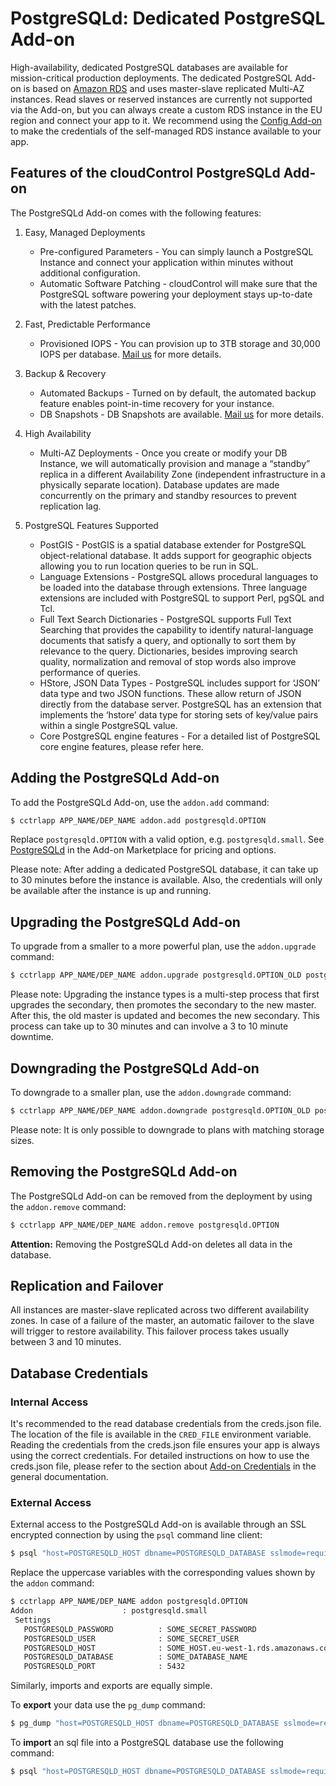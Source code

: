 # PostgreSQLd: Dedicated PostgreSQL Add-on

High-availability, dedicated PostgreSQL databases are available for
mission-critical production deployments. The dedicated PostgreSQL Add-on is
based on [Amazon RDS] and uses master-slave replicated Multi-AZ instances. Read
slaves or reserved instances are currently not supported via the Add-on, but
you can always create a custom RDS instance in the EU region and connect your
app to it. We recommend using the [Config Add-on] to make the credentials of
the self-managed RDS instance available to your app.

## Features of the cloudControl PostgreSQLd Add-on

The PostgreSQLd Add-on comes with the following features:

1. Easy, Managed Deployments
    - Pre-configured Parameters - You can simply launch a PostgreSQL Instance
    and connect your application within minutes without additional
    configuration.
    - Automatic Software Patching - cloudControl will make sure that the
    PostgreSQL software powering your deployment stays up-to-date with the
    latest patches.

2. Fast, Predictable Performance
    - Provisioned IOPS - You can provision up to 3TB storage and 30,000 IOPS
    per database. [Mail us] for more details.

3. Backup & Recovery
    - Automated Backups - Turned on by default, the automated backup feature
    enables point-in-time recovery for your instance.
    - DB Snapshots - DB Snapshots are available. [Mail us] for more details.

4. High Availability
    - Multi-AZ Deployments - Once you create or modify your DB Instance, we
    will automatically provision and manage a “standby” replica in a
    different Availability Zone (independent infrastructure in a physically
    separate location). Database updates are made concurrently on the primary
    and standby resources to prevent replication lag.

5. PostgreSQL Features Supported
    - PostGIS - PostGIS is a spatial database extender for PostgreSQL
    object-relational database. It adds support for geographic objects
    allowing you to run location queries to be run in SQL.
    - Language Extensions - PostgreSQL allows procedural languages to be loaded
    into the database through extensions. Three language extensions are
    included with PostgreSQL to support Perl, pgSQL and Tcl.
    - Full Text Search Dictionaries - PostgreSQL supports Full Text Searching
    that provides the capability to identify natural-language documents that
    satisfy a query, and optionally to sort them by relevance to the query.
    Dictionaries, besides improving search quality, normalization and removal
    of stop words also improve performance of queries.
    - HStore, JSON Data Types - PostgreSQL includes support for ‘JSON’ data
    type and two JSON functions. These allow return of JSON directly from the
    database server. PostgreSQL has an extension that implements the ‘hstore’
    data type for storing sets of key/value pairs within a single PostgreSQL
    value.
    - Core PostgreSQL engine features - For a detailed list of PostgreSQL core
    engine features, please refer here.

## Adding the PostgreSQLd Add-on

To add the PostgreSQLd Add-on, use the `addon.add` command:
~~~bash
$ cctrlapp APP_NAME/DEP_NAME addon.add postgresqld.OPTION
~~~
Replace `postgresqld.OPTION` with a valid option, e.g. `postgresqld.small`. See
[PostgreSQLd] in the Add-on Marketplace for pricing and options.

Please note: After adding a dedicated PostgreSQL database, it can take up to 30
minutes before the instance is available. Also, the credentials will only be
available after the instance is up and running.

## Upgrading the PostgreSQLd Add-on

To upgrade from a smaller to a more powerful plan, use the `addon.upgrade` command:
~~~bash
$ cctrlapp APP_NAME/DEP_NAME addon.upgrade postgresqld.OPTION_OLD postgresqld.OPTION_NEW
~~~

Please note: Upgrading the instance types is a multi-step process that first
upgrades the secondary, then promotes the secondary to the new master. After
this, the old master is updated and becomes the new secondary. This process
can take up to 30 minutes and can involve a 3 to 10 minute downtime.

## Downgrading the PostgreSQLd Add-on

To downgrade to a smaller plan, use the `addon.downgrade` command:
~~~bash
$ cctrlapp APP_NAME/DEP_NAME addon.downgrade postgresqld.OPTION_OLD postgresqld.OPTION_NEW
~~~

Please note: It is only possible to downgrade to plans with matching storage
sizes.

## Removing the PostgreSQLd Add-on

The PostgreSQLd Add-on can be removed from the deployment by using the
`addon.remove` command:
~~~bash
$ cctrlapp APP_NAME/DEP_NAME addon.remove postgresqld.OPTION
~~~

**Attention:** Removing the PostgreSQLd Add-on deletes all data in the database.

## Replication and Failover

All instances are master-slave replicated across two different availability
zones. In case of a failure of the master, an automatic failover to the slave
will trigger to restore availability. This failover process takes usually
between 3 and 10 minutes.

## Database Credentials

### Internal Access

It's recommended to the read database credentials from the creds.json file. The
location of the file is available in the `CRED_FILE` environment variable.
Reading the credentials from the creds.json file ensures your app is always
using the correct credentials. For detailed instructions on how to use the
creds.json file, please refer to the section about [Add-on Credentials] in the
general documentation.

### External Access

External access to the PostgreSQLd Add-on is available through an SSL encrypted
connection by using the `psql` command line client:
~~~bash
$ psql "host=POSTGRESQLD_HOST dbname=POSTGRESQLD_DATABASE sslmode=require" -U POSTGRESQLD_USERNAME
~~~

Replace the uppercase variables with the corresponding values shown by the `addon` command:
~~~bash
$ cctrlapp APP_NAME/DEP_NAME addon postgresqld.OPTION
Addon                    : postgresqld.small
 Settings
   POSTGRESQLD_PASSWORD          : SOME_SECRET_PASSWORD
   POSTGRESQLD_USER              : SOME_SECRET_USER
   POSTGRESQLD_HOST              : SOME_HOST.eu-west-1.rds.amazonaws.com
   POSTGRESQLD_DATABASE          : SOME_DATABASE_NAME
   POSTGRESQLD_PORT              : 5432
~~~

Similarly, imports and exports are equally simple.

To **export** your data use the `pg_dump` command:
~~~bash
$ pg_dump "host=POSTGRESQLD_HOST dbname=POSTGRESQLD_DATABASE sslmode=require" -U POSTGRESQLD_USERNAME > PG_DUMP
~~~

To **import** an sql file into a PostgreSQL database use the following command:
~~~bash
$ psql "host=POSTGRESQLD_HOST dbname=POSTGRESQLD_DATABASE sslmode=require" -U POSTGRESQLD_USERNAME < PG_DUMP
~~~

[Amazon RDS]: http://aws.amazon.com/rds/
[Config Add-on]: https://www.cloudcontrol.com/add-ons/config
[PostgreSQLd]: https://www.cloudcontrol.com/add-ons/postgresqld
[Add-on Credentials]: https://www.cloudcontrol.com/dev-center/Platform%20Documentation#add-ons
[Mail us]: mailto:support@cloudcontrol.de
